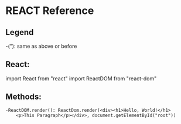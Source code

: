 # REACT Reference

## Legend
-("): same as above or before
## React:
import React from "react"
import ReactDOM from "react-dom"

## Methods:
	-ReactDOM.render(): ReactDom.render(<div><h1>Hello, World!</h1>
		<p>This Paragraph</p></div>, document.getElementById("root"))
